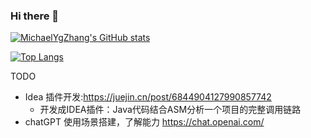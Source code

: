 ### Hi there 👋
[![MichaelYgZhang's GitHub stats](https://github-readme-stats.vercel.app/api?username=MichaelYgZhang&count_private=true&show_icons=true)](https://github.com/anuraghazra/github-readme-stats)

[![Top Langs](https://github-readme-stats.vercel.app/api/top-langs/?username=MichaelYgZhang&layout=compact&count_private=true&show_icons=true)](https://github.com/anuraghazra/github-readme-stats)


TODO
- Idea 插件开发:https://juejin.cn/post/6844904127990857742
  - 开发成IDEA插件：Java代码结合ASM分析一个项目的完整调用链路
- chatGPT 使用场景搭建，了解能力 https://chat.openai.com/
